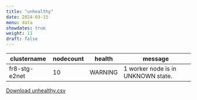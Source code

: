 ```yaml
---
title: "unhealthy"
date: 2024-03-15
menu: data
showdates: true
weight: 11
draft: false
---
```

<!--more-->
| clustername   | nodecount | health  | message                            |
| ------------- | --------- | ------- | ---------------------------------- |
| fr8-stg-e2net |        10 | WARNING | 1 worker node is in UNKNOWN state. |
[Download unhealthy.csv](/csv/unhealthy.csv)
